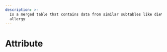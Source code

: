 ```yaml
---
description: >-
  Is a merged table that contains data from similar subtables like diets,
  allergy
---
```


# Attribute



